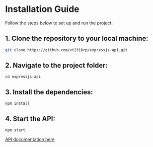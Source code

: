 # Installation Guide

Follow the steps below to set up and run the project:

## 1. Clone the repository to your local machine:

```bash
git clone https://github.com/vt231krp/expressjs-api.git
```

## 2. Navigate to the project folder:
```
cd expressjs-api
```

## 3. Install the dependencies:
```
npm install
```

## 4. Start the API:
```
npm start
```

[API documentation here](https://documenter.getpostman.com/view/41684586/2sAYX2NPk7)